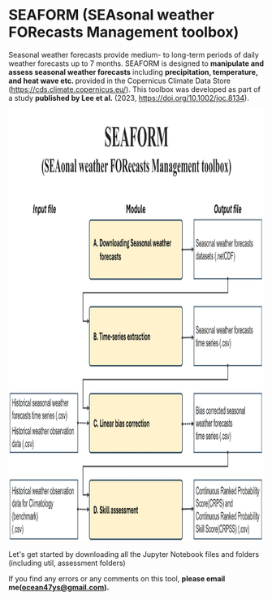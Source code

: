 # SEAFORM (SEAsonal weather FORecasts Management toolbox)

Seasonal weather forecasts provide medium- to long-term periods of daily weather forecasts up to 7 months. SEAFORM is designed to <b>manipulate and assess seasonal weather forecasts</b> including <b>precipitation, temperature, and heat wave etc. </b> provided in the Copernicus Climate Data Store (https://cds.climate.copernicus.eu/). This toolbox was developed as part of a study <b>published by Lee et al.</b> (2023, https://doi.org/10.1002/joc.8134). 
 
<img src="util/images/SEAFORM_Modules_new_ff.jpg" width="1050" height="850">


Let's get started by downloading all the Jupyter Notebook files and folders (including util, assessment folders)

If you find any errors or any comments on this tool, <b>please email me(ocean47ys@gmail.com).</b>
